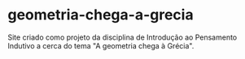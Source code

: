 # geometria-chega-a-grecia
Site criado como projeto da disciplina de Introdução ao Pensamento Indutivo a cerca do tema "A geometria chega à Grécia".

